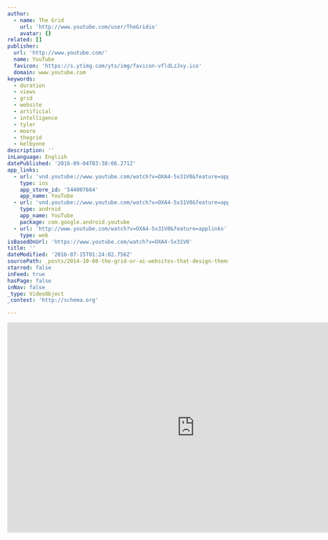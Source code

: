 ```yaml
---
author:
  - name: The Grid
    url: 'http://www.youtube.com/user/TheGridio'
    avatar: {}
related: []
publisher:
  url: 'http://www.youtube.com/'
  name: YouTube
  favicon: 'https://s.ytimg.com/yts/img/favicon-vfldLzJxy.ico'
  domain: www.youtube.com
keywords:
  - duration
  - views
  - grid
  - website
  - artificial
  - intelligence
  - tyler
  - moore
  - thegrid
  - kelbyone
description: ''
inLanguage: English
datePublished: '2016-09-04T03:38:06.271Z'
app_links:
  - url: 'vnd.youtube://www.youtube.com/watch?v=OXA4-5x31V0&feature=applinks'
    type: ios
    app_store_id: '544007664'
    app_name: YouTube
  - url: 'vnd.youtube://www.youtube.com/watch?v=OXA4-5x31V0&feature=applinks'
    type: android
    app_name: YouTube
    package: com.google.android.youtube
  - url: 'http://www.youtube.com/watch?v=OXA4-5x31V0&feature=applinks'
    type: web
isBasedOnUrl: 'https://www.youtube.com/watch?v=OXA4-5x31V0'
title: ''
dateModified: '2016-07-15T01:24:02.756Z'
sourcePath: _posts/2014-10-08-the-grid-or-ai-websites-that-design-themselves.md
starred: false
inFeed: true
hasPage: false
inNav: false
_type: VideoObject
_context: 'http://schema.org'

---
```

<iframe src="https://cdn.embedly.com/widgets/media.html?src=http%3A%2F%2Fwww.youtube.com%2Fembed%2FOXA4-5x31V0%3Ffeature%3Doembed&amp;url=https%3A%2F%2Fwww.youtube.com%2Fwatch%3Fv%3DOXA4-5x31V0&amp;image=http%3A%2F%2Fi.ytimg.com%2Fvi%2FOXA4-5x31V0%2Fhqdefault.jpg&amp;key=b7d04c9b404c499eba89ee7072e1c4f7&amp;type=text%2Fhtml&amp;schema=youtube" width="854" height="480" scrolling="no" frameborder="0" allowfullscreen="allowfullscreen" style=""></iframe>